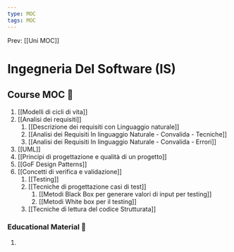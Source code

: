 ```yaml
---
type: MOC 
tags: MOC 
---
```


Prev: [[Uni MOC]]

# Ingegneria Del Software (IS)

## Course MOC  📒
1. [[Modelli di cicli  di vita]]
2. [[Analisi dei requisiti]]
	1. [[Descrizione dei requisiti con Linguaggio naturale]]
	2. [[Analisi dei Requisiti  In linguaggio Naturale - Convalida - Tecniche]]
	3. [[Analisi dei Requisiti  In linguaggio Naturale - Convalida - Errori]]
3. [[UML]]
4. [[Principi di progettazione e qualità di un progetto]]
5. [[GoF Design Patterns]]
6. [[Concetti di verifica e validazione]]
	1. [[Testing]]
	2. [[Tecniche di progettazione casi di test]]
		1. [[Metodi Black Box per generare valori di input per testing]]
		2. [[Metodi White box per il testing]]
	3. [[Tecniche di lettura del codice Strutturata]]


### Educational Material 🧱
1. 

